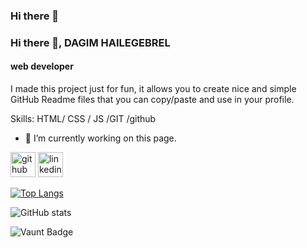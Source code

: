 ### Hi there 👋
### Hi there 👋, DAGIM HAILEGEBREL
#### web developer 
I made this project just for fun, it allows you to create nice and simple GitHub Readme files that you can copy/paste and use in your profile.

Skills: HTML/ CSS / JS  /GIT /github

- 🔭 I’m currently working on this page. 


[<img src='https://cdn.jsdelivr.net/npm/simple-icons@3.0.1/icons/github.svg' alt='github' height='40'>](https://github.com/https://github.com/dagim1313)  [<img src='https://cdn.jsdelivr.net/npm/simple-icons@3.0.1/icons/linkedin.svg' alt='linkedin' height='40'>](https://www.linkedin.com/in/dagim-hailegebrel-67b318221/)  

[![Top Langs](https://github-readme-stats.vercel.app/api/top-langs/?username=https://github.com/dagim1313)](https://github.com/anuraghazra/github-readme-stats)

![GitHub stats](https://github-readme-stats.vercel.app/api?username=https://github.com/dagim1313&show_icons=true)  

![Vaunt Badge](https://api.vaunt.dev/v1/github/entities/https://github.com/dagim1313/contributions?format=svg&private=false)  


